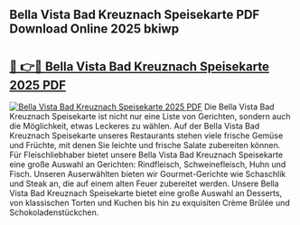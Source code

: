 ## Bella Vista Bad Kreuznach Speisekarte PDF Download Online 2025 bkiwp

# <h2><a href="http://gc6tht.nevu.top/?p=Bella+Vista+Bad+Kreuznach+Speisekarte">🔗 👉🔴 Bella Vista Bad Kreuznach Speisekarte 2025 PDF</a></h2>

[![Bella Vista Bad Kreuznach Speisekarte 2025 PDF](https://i.imgur.com/dBaPXMq.png)](http://gc6tht.nevu.top/?p=Bella+Vista+Bad+Kreuznach+Speisekarte)
Die Bella Vista Bad Kreuznach Speisekarte ist nicht nur eine Liste von Gerichten, sondern auch die Möglichkeit, etwas Leckeres zu wählen. Auf der Bella Vista Bad Kreuznach Speisekarte unseres Restaurants stehen viele frische Gemüse und Früchte, mit denen Sie leichte und frische Salate zubereiten können. Für Fleischliebhaber bietet unsere Bella Vista Bad Kreuznach Speisekarte eine große Auswahl an Gerichten: Rindfleisch, Schweinefleisch, Huhn und Fisch. Unseren Auserwählten bieten wir Gourmet-Gerichte wie Schaschlik und Steak an, die auf einem alten Feuer zubereitet werden. Unsere Bella Vista Bad Kreuznach Speisekarte bietet eine große Auswahl an Desserts, von klassischen Torten und Kuchen bis hin zu exquisiten Crème Brûlée und Schokoladenstückchen.
